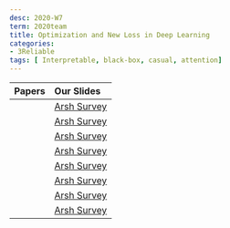 ```yaml
---
desc: 2020-W7
term: 2020team
title: Optimization and New Loss in Deep Learning 
categories:
- 3Reliable
tags: [ Interpretable, black-box, casual, attention]  
---
```





| Papers |  Our Slides |
| -------------------------------------: | :------------------------------------- |
| | [Arsh Survey]({{site.baseurl}}/talkArsh-A19/20190623-ApricotSubModular.pdf) |
| | [Arsh Survey]({{site.baseurl}}/talks-A2020A/Slides-11-SSL-20200415-group.pdf) |
| | [Arsh Survey]({{site.baseurl}}/talks-A2020A/Slides-17-icmlreview-20200719-group.pdf) |
| | [Arsh Survey]({{site.baseurl}}/talks-A2020A/Slides-08-GANsReview-20200302-group.pdf) |
| | [Arsh Survey]({{site.baseurl}}/talks-A2020A/Slides-14-DeepInfo-20200614.pdf) |
| | [Arsh Survey]({{site.baseurl}}/talks-A2020A/Slides-25-opt-20210103.pdf) |
| | [Arsh Survey]({{site.baseurl}}/talks-mb2019/Derrick_201906_Information_Theory.pdf) |
| | [Arsh Survey]({{site.baseurl}}/talks-mb2019/Jack_20181212-StructuredPrediction.pdf) |



